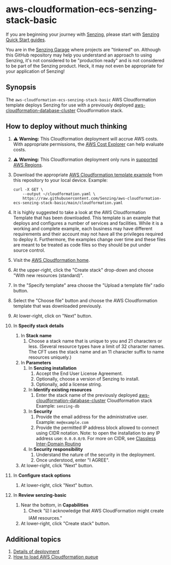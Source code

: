 # aws-cloudformation-ecs-senzing-stack-basic

If you are beginning your journey with [Senzing],
please start with [Senzing Quick Start guides].

You are in the [Senzing Garage]
where projects are "tinkered" on.
Although this GitHub repository may help you understand an approach to using Senzing,
it's not considered to be "production ready" and is not considered to be part of the Senzing product.
Heck, it may not even be appropriate for your application of Senzing!

## Synopsis

The `aws-cloudformation-ecs-senzing-stack-basic` AWS Cloudformation template
deploys Senzing for use with a previously deployed
[aws-cloudformation-database-cluster] Cloudformation stack.

## How to deploy without much thinking

1. :warning: **Warning:** This Cloudformation deployment will accrue AWS costs.
   With appropriate permissions, the [AWS Cost Explorer] can help evaluate costs.
1. :warning: **Warning:**
   This Cloudformation deployment only runs in [supported AWS Regions].
1. Download the appropriate [AWS Cloudformation template example] from this repository to your local device. Example:

   ```console
   curl -X GET \
       --output ~/cloudformation.yaml \
       https://raw.githubusercontent.com/Senzing/aws-cloudformation-ecs-senzing-stack-basic/main/cloudformation.yaml
   ```

1. It is highly suggested to take a look at the AWS Cloudformation Template that has been downloaded. This template is an example that deploys and configures a number of services and facilities. While it is a working and complete example, each business may have different requirements and their account may not have all the privileges required to deploy it. Furthermore, the examples change over time and these files are meant to be treated as code files so they should be put under source control.
1. Visit the [AWS Cloudformation home].
1. At the upper-right, click the "Create stack" drop-down and choose "With new resources (standard)".
1. In the "Specify template" area choose the "Upload a template file" radio button.
1. Select the "Choose file" button and choose the AWS Cloudformation template that was downloaded previously.
1. At lower-right, click on "Next" button.
1. In **Specify stack details**
   1. In **Stack name**
      1. Choose a stack name that is unique to you and 21 characters or less. (Several resource types have a limit of 32 character names. The CFT uses the stack name and an 11 character suffix to name resources uniquely.)
   1. In **Parameters**
      1. In **Senzing installation**
         1. Accept the End User License Agreement.
         1. Optionally, choose a version of Senzing to install.
         1. Optionally, add a license string.
      1. In **Identify existing resources**
         1. Enter the stack name of the previously deployed
            [aws-cloudformation-database-cluster]
            Cloudformation stack
            Example: `senzing-db`
      1. In **Security**
         1. Provide the email address for the administrative user. Example: `me@example.com`
         1. Provide the permitted IP address block allowed to connect using CIDR notation. Note: to open the installation to any IP address use: `0.0.0.0/0`. For more on CIDR, see [Classless Inter-Domain Routing]
      1. In **Security responsibility**
         1. Understand the nature of the security in the deployment.
         1. Once understood, enter "I AGREE".
   1. At lower-right, click "Next" button.
1. In **Configure stack options**
   1. At lower-right, click "Next" button.
1. In **Review senzing-basic**
   1. Near the bottom, in **Capabilities**
      1. Check ":ballot_box_with_check: I acknowledge that AWS CloudFormation might create IAM resources."
   1. At lower-right, click "Create stack" button.

## Additional topics

1. [Details of deployment]
1. [How to load AWS Cloudformation queue]

[aws-cloudformation-database-cluster]: https://github.com/senzing-garage/aws-cloudformation-database-cluster
[AWS Cloudformation home]: https://console.aws.amazon.com/cloudformation/home
[AWS Cloudformation template example]: https://raw.githubusercontent.com/Senzing/aws-cloudformation-ecs-senzing-stack-basic/main/cloudformation.yaml
[AWS Cost Explorer]: https://aws.amazon.com/aws-cost-management/aws-cost-explorer/
[Classless Inter-Domain Routing]: https://en.wikipedia.org/wiki/Classless_Inter-Domain_Routing
[Details of deployment]: docs/README.md
[How to load AWS Cloudformation queue]: https://github.com/senzing-garage/knowledge-base/blob/main/HOWTO/load-aws-cloudformation-queue.md
[Senzing]: https://senzing.com/
[Senzing Garage]: https://github.com/senzing-garage
[Senzing Quick Start guides]: https://docs.senzing.com/quickstart/
[supported AWS Regions]: https://github.com/senzing-garage/knowledge-base/blob/main/lists/aws-supported-regions.md
